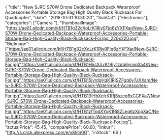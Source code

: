 {
	"title": "New SJRC S70W Drone Dedicated Backpack Waterproof Accessories Portable Storage Bag High Quality Black Rucksack For Quadcopter",
	"date": "2018-10-31 10:30:20",
	"SubCat": ["Electronics"],
	"categories": ["Camera "],
	"thumbnailImage": "https://ae01.alicdn.com/kf/HTB1g32cXoLrK1Rjy0Fjq6zYXFXar/New-SJRC-S70W-Drone-Dedicated-Backpack-Waterproof-Accessories-Portable-Storage-Bag-High-Quality-Black-Rucksack-For.jpg_220x220.jpg",
	"BigImage": ["https://ae01.alicdn.com/kf/HTB1g32cXoLrK1Rjy0Fjq6zYXFXar/New-SJRC-S70W-Drone-Dedicated-Backpack-Waterproof-Accessories-Portable-Storage-Bag-High-Quality-Black-Rucksack-For.jpg","https://ae01.alicdn.com/kf/HTB1HircXiLrK1Rjy1zdq6ynnpXa4/New-SJRC-S70W-Drone-Dedicated-Backpack-Waterproof-Accessories-Portable-Storage-Bag-High-Quality-Black-Rucksack-For.jpg","https://ae01.alicdn.com/kf/HTB15jvrdgHqK1RjSZFgq6y7JXXam/New-SJRC-S70W-Drone-Dedicated-Backpack-Waterproof-Accessories-Portable-Storage-Bag-High-Quality-Black-Rucksack-For.jpg","https://ae01.alicdn.com/kf/HTB13iHbXcfrK1RjSszcq6xGGFXa7/New-SJRC-S70W-Drone-Dedicated-Backpack-Waterproof-Accessories-Portable-Storage-Bag-High-Quality-Black-Rucksack-For.jpg","https://ae01.alicdn.com/kf/HTB1zfTqdXYqK1RjSZLeq6zXppXaC/New-SJRC-S70W-Drone-Dedicated-Backpack-Waterproof-Accessories-Portable-Storage-Bag-High-Quality-Black-Rucksack-For.jpg"],
	"actualPrice": 45.45,
	"comparePrice": 60.60,
	"linkurl": "http://s.click.aliexpress.com/e/v89ln0G",
	"inStock": 66
}
